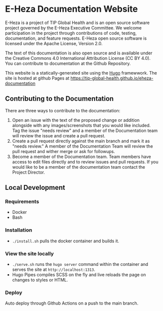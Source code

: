 # E-Heza Documentation Website
E-Heza is a project of TIP Global Health and is an open source software project governed by the E-Heza Executive Committee. We welcome participation in the project through contributions of code, testing, documentation, and feature requests. E-Heza open source software is licensed under the Apache License, Version 2.0.

The text of this documentation is also open source and is available under the Creative Commons 4.0 International Attribution License (CC BY 4.0). You can contribute to documentation at the Github Repository.

This website is a statically-generated site using the [Hugo](https://gohugo.io/) framewwork. The site is hosted at github Pages at https://tip-global-health.github.io/eheza-documentation  

## Contributing to the Documentation
There are three ways to contribute to the documentation:
1. Open an issue with the text of the proposed change or addition alongside with any images/screenshots that you would like included. Tag the issue "needs review" and a member of the Documentation team will review the issue and create a pull request.
2. Create a pull request directly against the main branch and mark it as "needs review."  A member of the Documentation Team will review the pull request and wither merge or ask for followups.
3. Become a member of the Documentation team. Team members have access to edit files directly and to review issues and pull requests. If you would like to be a member of the documentation team contact the Project Director.

## Local Development
### Requirements
- Docker
- Bash

### Installation
- `./install.sh` pulls the docker container and builds it.

### View the site locally
- `./serve.sh` runs the `hugo server` command within the container and
serves the site at `http://localhost:1313`.
- Hugo Pipes compiles SCSS on the fly and live reloads the page on changes to
styles or HTML.

### Deploy
Auto deploy through Github Actions on a push to the main branch.
